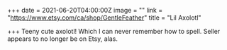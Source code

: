 +++
date = 2021-06-20T04:00:00Z
image = ""
link = "https://www.etsy.com/ca/shop/GentleFeather"
title = "Lil Axolotl"

+++
Teeny cute axolotl! Which I can never remember how to spell. Seller appears to no longer be on Etsy, alas.